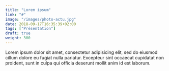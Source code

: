```yaml
---
title: "Lorem ipsum"
link: "#"
image: "/images/photo-actu.jpg"
date: 2018-09-17T16:35:39+02:00
tags: ["Présentation"]
draft: true
weight: 300
---
```


Lorem ipsum dolor sit amet, consectetur adipisicing elit, sed do eiusmod
cillum dolore eu fugiat nulla pariatur. Excepteur sint occaecat cupidatat non
proident, sunt in culpa qui officia deserunt mollit anim id est laborum.